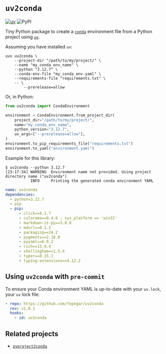 # `uv2conda`

[![uv](https://img.shields.io/endpoint?url=https://raw.githubusercontent.com/astral-sh/uv/main/assets/badge/v0.json)](https://github.com/astral-sh/uv)
![PyPI](https://img.shields.io/pypi/v/uv2conda)

Tiny Python package to create a [`conda`](https://docs.anaconda.com/miniconda/) environment file from a Python project using [`uv`](https://docs.astral.sh/uv/).

Assuming you have installed `uv`:

```shell
uvx uv2conda \
    --project-dir "/path/to/my/project/" \
    --name "my_conda_env_name" \
    --python "3.12.7" \
    --conda-env-file "my_conda_env.yaml" \
    --requirements-file "requirements.txt" \
    -- \
        --prerelease=allow
```

Or, in Python:

```python
from uv2conda import CondaEnvironment

environment = CondaEnvironment.from_project_dir(
    project_dir="/path/to/my/project/",
    name="my_conda_env_name",
    python_version="3.12.7",
    uv_args=["--prerelease=allow"],
)
environment.to_pip_requirements_file("requirements.txt")
environment.to_yaml("environment.yaml")
```

Example for this library:

```console
$ uv2conda --python 3.12.7
[23:17:34] WARNING  Environment name not provided. Using project directory name ("uv2conda")
           INFO     Printing the generated conda environment YAML
```

```yaml
name: uv2conda
dependencies:
  - python=3.12.7
  - pip
  - pip:
      - click==8.1.7
      - colorama==0.4.6 ; sys_platform == 'win32'
      - markdown-it-py==3.0.0
      - mdurl==0.1.2
      - packaging==24.2
      - pygments==2.18.0
      - pyyaml==6.0.2
      - rich==13.9.4
      - shellingham==1.5.4
      - typer==0.15.1
      - typing-extensions==4.12.2
```

## Using `uv2conda` with `pre-commit`

To ensure your Conda environment YAML is up-to-date with your `uv.lock`, your `uv` lock file:

```yaml
- repo: https://github.com/fepegar/uv2conda
  rev: v1.0.1
  hooks:
    - id: uv2conda
```

## Related projects

- [`pyproject2conda`](https://pypi.org/project/pyproject2conda/)

